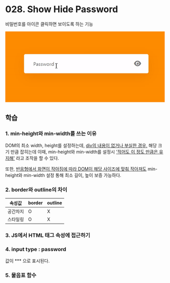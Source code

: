# 028. Show Hide Password

비밀번호를 아이콘 클릭하면 보이도록 하는 기능 

<img src="./Show Hide Password.gif">

## 학습
### 1. min-height와 min-width를 쓰는 이유    
DOM의 최소 width, height를 설정하는데, <u>div의 내용이 없거나 부실한 경우,</u> 해당 크기 만큼 잡히는데 이때, min-height와 min-width를 설정시 <u>'적어도 이 정도 만큼은 유지해'</u> 라고 조작을 할 수 있다.      

또한, <u>반응형에서 화면이 작아짐에 따라 DOM이 해당 사이즈에 맞춰 작아져도</u> min-height와 min-width 설정 통해 최소 길이, 높이 보증 가능하다.    

### 2. border와 outline의 차이 
속성값|border|outline
---|---|---|
공간차지|O|X
스타일링|O|X

### 3. JS에서 HTML 태그 속성에 접근하기 
### 4. input type : password
값이 *** 으로 표시된다. 

### 5. 물음표 함수 
  